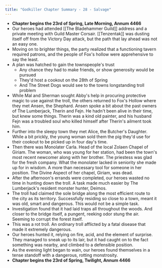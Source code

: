 ```yaml
---
title: "Godkiller Chapter Summary - 28 - Salvage"
---
```

- **Chapter begins the 23rd of Spring, Late Morning, Annum 4466**
- Our heroes had attended [[The Bladehammer Guild]] address and a private meeting with Guild Master Corsair. [[Tenzentak]] was dusting itself off from the Victory Day attack, but the path that lay ahead was not an easy one.
- Moving on to brighter things, the party realized that a functioning tavern required patrons, and the people of Fox's hollow were apprehensive to say the least.
- A plan was hatched to gain the townspeople's trust
	- Any chance they had to make friends, or show generosity would be pursued
	- They'd host a cookout on the 28th of Spring
	- And The Street Dogs would see to the towns longstanding troll problem
- While Mal and Sherman sought Abby's help in procuring protective magic to use against the troll, the others returned to Fox's Hollow where they met Ansen, the Shephard. Ansen spoke a bit about the past owners of The Lumberjack, Therin and Fejn. He hadn't been alive in their time, but knew some things. Therin was a kind old painter, and his husband Fejn was a troubled soul who killed himself after Therin's ailment took him.
- Further into the sleepy town they met Alice, the Butcher's Daughter. While a bit prickly, the young woman sold them the pig they'd use for their cookout to be picked up in four day's time.
- Then there was Monolater Carla. Head of the local Zolaen Chapel of Giriam. The woman, who was young for her station, had been the town's most recent newcomer along with her brother. The priestess was glad for the fresh company. What the monolater lacked in seniority she made up for in wisdom. A more than necessary tool for someone in her position. The Divine Aspect of her chapel, Giriam, was dead.
- After the afternoon's errands were completed, our heroes wasted no time in hunting down the troll. A task made much easier by The Lumberjack's resident monster hunter, Deimos.
- The troll had claimed the sole bridge along the most efficient route to the city as its territory. Successfully residing so close to a town, meant it was old, smart and dangerous. This would not be a simple task.
- Investigation found that it had laid traps all throughout the woods. And closer to the bridge itself, a pungent, reeking odor stung the air. Seeming to corrupt the forest itself.
- This was a rot troll. An ordinary troll afflicted by a fatal disease that made it extremely dangerous.
- Our heroes hunted it, relying on fire, acid, and the element of surprise. They managed to sneak up to its lair, but it had caught on to the fact something was nearby, and climbed to a defensible position.
- As the evening light began to wain, our heroes found themselves in a tense standoff with a dangerous, rotting monstrosity.
- **Chapter begins the 23rd of Spring, Twilight, Annum 4466**